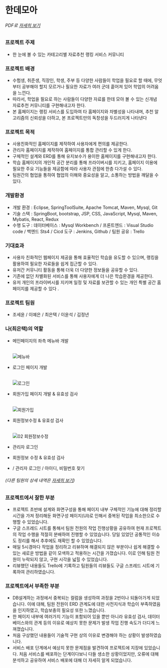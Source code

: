 # 한데모아
###### PDF로 [자세히 보기](https://github.com/euntaek419/handemoa_ver2/files/12443687/handemoa.pdf)

### 프로젝트 주제
- 한 눈에 볼 수 있는 카테고리별 자료추천 랭킹 서비스 커뮤니티

### 프로젝트 배경
- 수험생, 취준생, 직장인, 학생, 주부 등 다양한 사람들이 학업을 필요로 할 때에, 무엇부터 공부해야 할지 모르거나 필요한 자료가 여러 군데 흩어져 있어 학업의 어려움을 느낀다.
- 따라서, 학업을 필요로 하는 사람들이 다양한 자료를 한데 모아 볼 수 있는 신개념 자료추천 커뮤니티를 구현해내고자 한다.
- 본 홈페이지는 랭킹 서비스를 도입하여 타 홈페이지와 차별성을 나타내며, 추천 알고리즘의 신뢰성을 더하고, 본 프로젝트만의 독창성을 두드러지게 나타낸다

### 프로젝트 목적
- 사용친화적인 홈페이지를 제작하여 사용자에게 편의를 제공한다.
- 관리자 홈페이지를 제작하여 홈페이지를 통합 관리할 수 있게 한다.
- 구체적인 설계와 ERD를 통해 유지보수가 용이한 홈페이지를 구현해내고자 한다.
- 학습 홈페이지의 개인적 공간 분리를 통해 프라이버시를 지키고, 홈페이지 이용에 필요한 주요 기능들을 제공함에 따라 사용자 관점에 한층 다가설 수 있다.
- 팀원간의 협업을 통하여 협업의 이해와 중요성을 알고, 소통하는 방법을 깨달을 수 있다.

### 개발환경
- 개발 환경 : Eclipse, SpringToolSuite, Apache Tomcat, Maven, Mysql, Git
- 기술 스택 : SpringBoot, bootstrap, JSP, CSS, JavaScript, Mysql, Maven, Mybatis, React, Redux
- 수행 도구 : 데이터베이스 : Mysql Workbench / 프론트엔드 : Visual Studio code / 백엔드 Sts4 / Cicd 도구 : Jenkins, Github / 팀원 공유 : Trello

### 기대효과
- 사용자 친화적인 웹페이지 제공을 통해 효율적인 학습을 유도할 수 있으며, 랭킹을 활용하여 필요한 자료들을 쉽게 접근할 수 있다.
- 유저간 커뮤니티 활동을 통해 더욱 더 다양한 정보들을 공유할 수 있다.
- 기존에 없던 차별화된 서비스를 통해 사용자에게 더 나은 학습환경을 제공한다.
- 유저 개인의 프라이버시를 지키며 일정 및 자료를 보관할 수 있는 개인 특별 공간 홈페이지를 제공할 수 있다 .

### 프로젝트 팀원
- 조세윤 / 이예은 / 최은택 / 이윤석 / 김정년
  
### 나(최은택)의 역할
- 메인페이지의 좌측 메뉴바 개발 <div> <br/> ![메뉴바](https://github.com/euntaek419/handemoa_ver2/assets/100109284/b5ee5c58-eb0d-44eb-92da-999157795024) </div>
- 로그인 페이지 개발 <div> <br/> ![로그인](https://github.com/euntaek419/handemoa_ver2/assets/100109284/34ef8900-d1ba-4104-8332-e75be382f345) </div>
- 회원가입 페이지 개발 & 유효성 검사 <div> <br/> ![회원가입](https://github.com/euntaek419/handemoa_ver2/assets/100109284/03cf40e3-345c-4313-956b-420aac5be253) </div>
- 회원정보수정 & 유효성 검사 <div> <br/> ![02 회원정보수정](https://github.com/euntaek419/handemoa_ver2/assets/100109284/d76218b5-f507-428b-a525-a1720616804f) </div>
- 관리자 로그인

- 회원정보 수정 & 유효성 검사
-  / 관리자 로그인 / 아이디, 비밀번호 찾기

###### (다른 팀원의 상세 내역은 [자세히 보기](https://github.com/euntaek419/handemoa_ver2/files/12443687/handemoa.pdf))



### 프로젝트에서 잘한 부분
- 프로젝트 초반에 설계와 화면구성을 통해 페이지 내부 구체적인 기능에 대해 정리할 시간을 가져 정리해둔 화면구성 페이지(UI)로 인해서 중복된 작업을 최소한으로 수행할 수 있었습니다.
- 구글 스프레드 시트를 통해서 팀원 전원의 작업 진행상황을 공유하여 현재 프로젝트의 작업 수행을 적절히 분배하여 진행할 수 있었습니다. 당일 있었던 공통적인 이슈도 정리를 해서 추후에도 재확인 할 수 있었습니다.
- 매일 5시경마다 작업을 정리하고 리뷰하며 해결되지 않은 부분이나 쉽게 해결할 수 있는 새로운 방법을 같이 모색하고 적용하는 시간을 가졌습니다. 이로 인해 팀원 전원이 누락되지 않고, 구현 시각을 넓힐 수 있었습니다.
- 리뷰했던 내용들도 Trello에 기록하고 팀원들의 리뷰들도 구글 스프레드 시트에 기록하여 관리하였습니다.

### 프로젝트에서 부족한 부분
- DB설계하는 과정에서 중복되는 컬럼을 생성하여 과정을 2번이나 되돌아가게 되었습니다. 이에 대해, 팀원 전원이 ERD 관계도에 대한 사전지식과 학습이 부족하였음을 인지하였고, 학습보충의 필요성 또한 느꼈습니다.
- 한 페이지 내부에 여러가지 기능이 포함되어 있을 뿐만 아니라 유효성 검사, 데이터베이스와의 관계 등의 이유로 예상치 못한 문제가 발생 작업 진행 속도가 더디게 느껴졌습니다.
- 처음 구상했던 내용들이 기술적 구현 상의 이유로 변경해야 하는 상황이 발생하였습니다.
- 서비스 배포 단계에서 예상치 못한 문제점을 발견하여 프로젝트에 지장에 있었습니다. 처음 서비스를 배포하는 단계이다보니 다들 생소한 상황이었지만, 오류에 대해 분석하고 공유하여 서비스 배포에 대해 더 자세히 알게 되었습니다.
